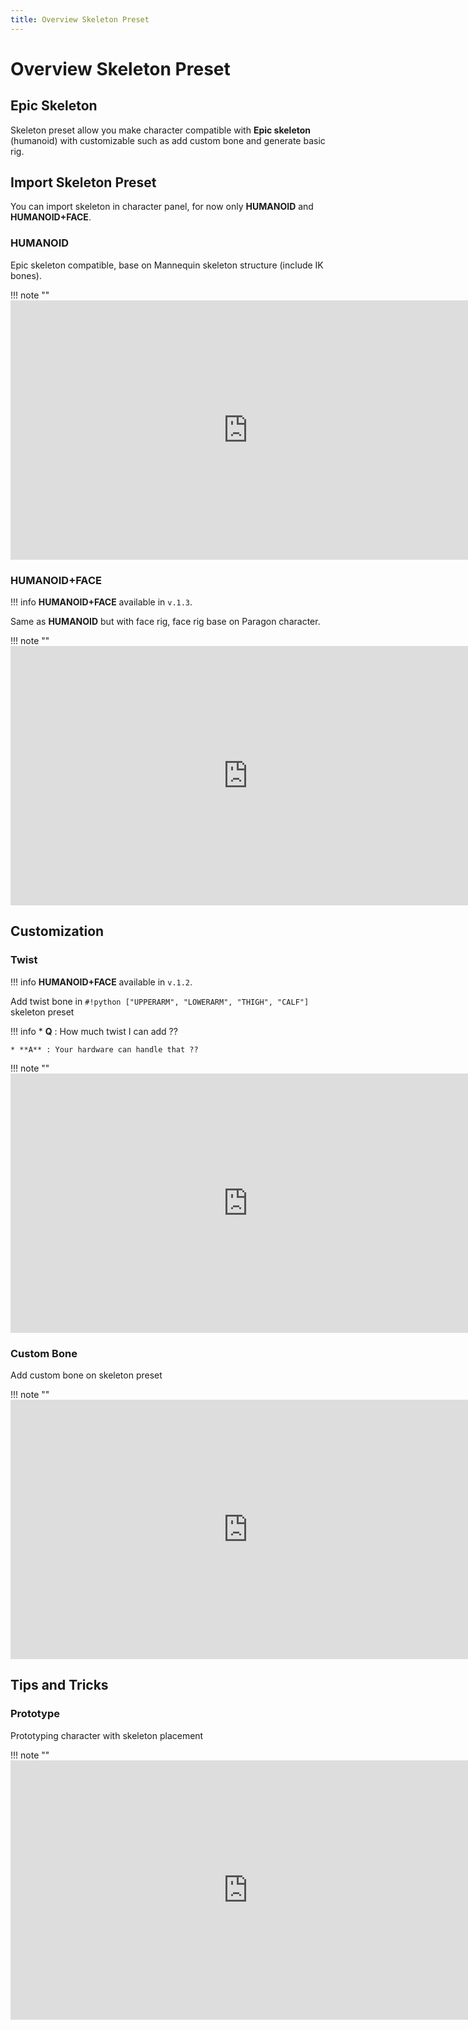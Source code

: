 ```yaml
---
title: Overview Skeleton Preset
---
```


# Overview Skeleton Preset

## Epic Skeleton

Skeleton preset allow you make character compatible with **Epic skeleton** (humanoid) with customizable such as add custom bone and generate basic rig.

## Import Skeleton Preset

You can import skeleton in character panel, for now only **HUMANOID** and **HUMANOID+FACE**.

### HUMANOID

Epic skeleton compatible, base on Mannequin skeleton structure (include IK bones).

!!! note ""
    <iframe width="760" height="415" src="https://www.youtube.com/embed/pVOOBkU2QUs" frameborder="0" allow="accelerometer; autoplay; encrypted-media; gyroscope; picture-in-picture" allowfullscreen></iframe>

### HUMANOID+FACE

!!! info
    **HUMANOID+FACE** available in `v.1.3`.

Same as **HUMANOID** but with face rig, face rig base on Paragon character.

!!! note ""
    <iframe width="760" height="415" src="https://www.youtube.com/embed/2NvMv9yKw1Y" frameborder="0" allow="accelerometer; autoplay; encrypted-media; gyroscope; picture-in-picture" allowfullscreen></iframe>

## Customization

### Twist

!!! info
    **HUMANOID+FACE** available in `v.1.2`.

Add twist bone in `#!python ["UPPERARM", "LOWERARM", "THIGH", "CALF"]` skeleton preset

!!! info
    * **Q** : How much twist I can add ??

    * **A** : Your hardware can handle that ??

!!! note ""
    <iframe width="760" height="415" src="https://www.youtube.com/embed/9GSTDj1-oUw" frameborder="0" allow="accelerometer; autoplay; encrypted-media; gyroscope; picture-in-picture" allowfullscreen></iframe>

### Custom Bone

Add custom bone on skeleton preset

!!! note ""
    <iframe width="760" height="415" src="https://www.youtube.com/embed/giZH5wax8Jk" frameborder="0" allow="accelerometer; autoplay; encrypted-media; gyroscope; picture-in-picture" allowfullscreen></iframe>

## Tips and Tricks

### Prototype

Prototyping character with skeleton placement

!!! note ""
    <iframe width="760" height="415" src="https://www.youtube.com/embed/SIacqMeLlVM" frameborder="0" allow="accelerometer; autoplay; encrypted-media; gyroscope; picture-in-picture" allowfullscreen></iframe>
